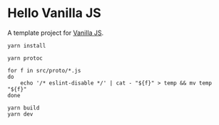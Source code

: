 # Hello Vanilla JS

A template project for [Vanilla JS](http://vanilla-js.com/).


```
yarn install
```

```
yarn protoc

for f in src/proto/*.js
do
    echo '/* eslint-disable */' | cat - "${f}" > temp && mv temp "${f}"
done
```


```
yarn build
yarn dev
```
